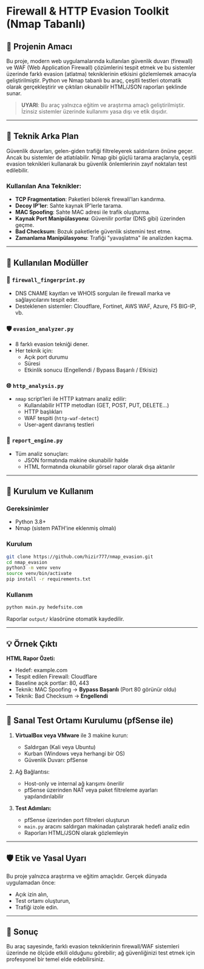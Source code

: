 
# Firewall & HTTP Evasion Toolkit (Nmap Tabanlı)

## 📌 Projenin Amacı

Bu proje, modern web uygulamalarında kullanılan güvenlik duvarı (firewall) ve WAF (Web Application Firewall) çözümlerini tespit etmek ve bu sistemler üzerinde farklı evasion (atlatma) tekniklerinin etkisini gözlemlemek amacıyla geliştirilmiştir. Python ve Nmap tabanlı bu araç, çeşitli testleri otomatik olarak gerçekleştirir ve çıktıları okunabilir HTML/JSON raporları şeklinde sunar.

> **UYARI**: Bu araç yalnızca eğitim ve araştırma amaçlı geliştirilmiştir. İzinsiz sistemler üzerinde kullanımı yasa dışı ve etik dışıdır.

---

## 🧠 Teknik Arka Plan

Güvenlik duvarları, gelen-giden trafiği filtreleyerek saldırıların önüne geçer. Ancak bu sistemler de atlatılabilir. Nmap gibi güçlü tarama araçlarıyla, çeşitli evasion teknikleri kullanarak bu güvenlik önlemlerinin zayıf noktaları test edilebilir.

### Kullanılan Ana Teknikler:
- **TCP Fragmentation**: Paketleri bölerek firewall'ları kandırma.
- **Decoy IP'ler**: Sahte kaynak IP'lerle tarama.
- **MAC Spoofing**: Sahte MAC adresi ile trafik oluşturma.
- **Kaynak Port Manipülasyonu**: Güvenilir portlar (DNS gibi) üzerinden geçme.
- **Bad Checksum**: Bozuk paketlerle güvenlik sistemini test etme.
- **Zamanlama Manipülasyonu**: Trafiği "yavaşlatma" ile analizden kaçma.

---

## 🧰 Kullanılan Modüller

### 🔎 `firewall_fingerprint.py`
- DNS CNAME kayıtları ve WHOIS sorguları ile firewall marka ve sağlayıcılarını tespit eder.
- Desteklenen sistemler: Cloudflare, Fortinet, AWS WAF, Azure, F5 BIG-IP, vb.

### 🛡️ `evasion_analyzer.py`
- 8 farklı evasion tekniği dener.
- Her teknik için:
  - Açık port durumu
  - Süresi
  - Etkinlik sonucu (Engellendi / Bypass Başarılı / Etkisiz)

### 🌐 `http_analysis.py`
- `nmap` script’leri ile HTTP katmanı analiz edilir:
  - Kullanılabilir HTTP metodları (GET, POST, PUT, DELETE…)
  - HTTP başlıkları
  - WAF tespiti (`http-waf-detect`)
  - User-agent davranış testleri

### 📄 `report_engine.py`
- Tüm analiz sonuçları:
  - JSON formatında makine okunabilir halde
  - HTML formatında okunabilir görsel rapor olarak dışa aktarılır

---

## 🧪 Kurulum ve Kullanım

### Gereksinimler
- Python 3.8+
- Nmap (sistem PATH'ine eklenmiş olmalı)

### Kurulum
```bash
git clone https://github.com/hizir777/nmap_evasion.git
cd nmap_evasion
python3 -m venv venv
source venv/bin/activate
pip install -r requirements.txt
```

### Kullanım
```bash
python main.py hedefsite.com
```

Raporlar `output/` klasörüne otomatik kaydedilir.

---

## 💡 Örnek Çıktı

**HTML Rapor Özeti:**

- Hedef: example.com  
- Tespit edilen Firewall: Cloudflare  
- Baseline açık portlar: 80, 443  
- Teknik: MAC Spoofing → **Bypass Başarılı** (Port 80 görünür oldu)  
- Teknik: Bad Checksum → **Engellendi**

---

## 🧪 Sanal Test Ortamı Kurulumu (pfSense ile)

1. **VirtualBox veya VMware** ile 3 makine kurun:
   - Saldırgan (Kali veya Ubuntu)
   - Kurban (Windows veya herhangi bir OS)
   - Güvenlik Duvarı: pfSense

2. Ağ Bağlantısı:
   - Host-only ve internal ağ karışımı önerilir
   - pfSense üzerinden NAT veya paket filtreleme ayarları yapılandırılabilir

3. **Test Adımları:**
   - pfSense üzerinden port filtreleri oluşturun
   - `main.py` aracını saldırgan makinadan çalıştırarak hedefi analiz edin
   - Raporları HTML/JSON olarak gözlemleyin

---

## 🛡️ Etik ve Yasal Uyarı

Bu proje yalnızca araştırma ve eğitim amaçlıdır. Gerçek dünyada uygulamadan önce:
- Açık izin alın,
- Test ortamı oluşturun,
- Trafiği izole edin.

---

## 📌 Sonuç

Bu araç sayesinde, farklı evasion tekniklerinin firewall/WAF sistemleri üzerinde ne ölçüde etkili olduğunu görebilir; ağ güvenliğinizi test etmek için profesyonel bir temel elde edebilirsiniz.
